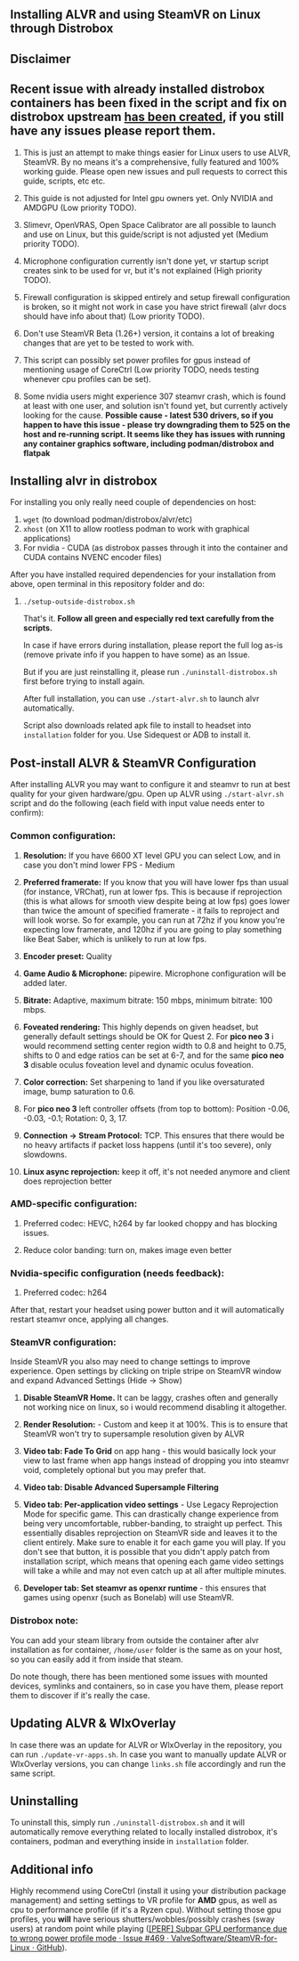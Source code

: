 ## Installing ALVR and using SteamVR on Linux through Distrobox

## Disclaimer

## Recent issue with already installed distrobox containers has been fixed in the script and fix on distrobox upstream [has been created](https://github.com/89luca89/distrobox/pull/718), if you still have any issues please report them.

1. This is just an attempt to make things easier for Linux users to use ALVR, SteamVR. By no means it's a comprehensive, fully featured and 100% working guide. Please open new issues and pull requests to correct this guide, scripts, etc etc.

2. This guide is not adjusted for Intel gpu owners yet. Only NVIDIA and AMDGPU (Low priority TODO).

3. Slimevr, OpenVRAS, Open Space Calibrator are all possible to launch and use on Linux, but this guide/script is not adjusted yet (Medium priority TODO).

4. Microphone configuration currently isn't done yet, vr startup script creates sink to be used for vr, but it's not explained (High priority TODO).

5. Firewall configuration is skipped entirely and setup firewall configuration is broken, so it might not work in case you have strict firewall (alvr docs should have info about that) (Low priority TODO).

6. Don't use SteamVR Beta (1.26+) version, it contains a lot of breaking changes that are yet to be tested to work with.

7. This script can possibly set power profiles for gpus instead of mentioning usage of CoreCtrl (Low priority TODO, needs testing whenever cpu profiles can be set).

8. Some nvidia users might experience 307 steamvr crash, which is found at least with one user, and solution isn't found yet, but currently actively looking for the cause. **Possible cause - latest 530 drivers, so if you happen to have this issue - please try downgrading them to 525 on the host and re-running script. It seems like they has issues with running any container graphics software, including podman/distrobox and flatpak**

## Installing alvr in distrobox

For installing you only really need couple of dependencies on host:

1. `wget` (to download podman/distrobox/alvr/etc)
2. `xhost` (on X11 to allow rootless podman to work with graphical applications)
3. For nvidia - CUDA (as distrobox passes through it into the container and CUDA contains NVENC encoder files)

After you have installed required dependencies for your installation from above, open terminal in this repository folder and do:

1. `./setup-outside-distrobox.sh`
   
   That's it. **Follow all green and especially red text carefully from the scripts.**

   In case if have errors during installation, please report the full log as-is (remove private info if you happen to have some) as an Issue.
   
   But if you are just reinstalling it, please run `./uninstall-distrobox.sh` first before trying to install again.
   
   After full installation, you can use `./start-alvr.sh` to launch alvr automatically.
   
   Script also downloads related apk file to install to headset into `installation` folder for you. Use Sidequest or ADB to install it.

## Post-install ALVR & SteamVR Configuration

After installing ALVR you may want to configure it and steamvr to run at best quality for your given hardware/gpu. Open up ALVR using `./start-alvr.sh` script and do the following (each field with input value needs enter to confirm):

### Common configuration:

1. **Resolution:** If you have 6600 XT level GPU you can select Low, and in case you don't mind lower FPS - Medium

2. **Preferred framerate:** If you know that you will have lower fps than usual (for instance, VRChat), run at lower fps. This is because if reprojection (this is what allows for smooth view despite being at low fps) goes lower than twice the amount of specified framerate - it fails to reproject and will look worse. So for example, you can run at 72hz if you know you're expecting low framerate, and 120hz if you are going to play something like Beat Saber, which is unlikely to run at low fps.

3. **Encoder preset:** Quality

4. **Game Audio & Microphone:** pipewire. Microphone configuration will be added later.

5. **Bitrate:** Adaptive, maximum bitrate: 150 mbps, minimum bitrate: 100 mbps.

6. **Foveated rendering:** This highly depends on given headset, but generally default settings should be OK for Quest 2. For **pico neo 3** i would recommend setting center region width to 0.8 and height to 0.75, shifts to 0 and edge ratios can be set at 6-7, and for the same **pico neo 3** disable oculus foveation level and dynamic oculus foveation.

7. **Color correction:** Set sharpening to 1and if you like oversaturated image, bump saturation to 0.6.

8. For **pico neo 3** left controller offsets (from top to bottom): Position -0.06, -0.03, -0.1; Rotation: 0, 3, 17.

9. **Connection -> Stream Protocol:** TCP. This ensures that there would be no heavy artifacts if packet loss happens (until it's too severe), only slowdowns.

10. **Linux async reprojection:** keep it off, it's not needed anymore and client does reprojection better

### AMD-specific configuration:

1. Preferred codec: HEVC, h264 by far looked choppy and has blocking issues.

2. Reduce color banding: turn on, makes image even better

### Nvidia-specific configuration (needs feedback):

1. Preferred codec: h264

After that, restart your headset using power button and it will automatically restart steamvr once, applying all changes.

### SteamVR configuration:

Inside SteamVR you also may need to change settings to improve experience. Open settings by clicking on triple stripe on SteamVR window and expand Advanced Settings (Hide -> Show)

1. **Disable SteamVR Home.** It can be laggy, crashes often and generally not working nice on linux, so i would recommend disabling it altogether.

2. **Render Resolution:** - Custom and keep it at 100%. This is to ensure that SteamVR won't try to supersample resolution given by ALVR

3. **Video tab: Fade To Grid** on app hang - this would basically lock your view to last frame when app hangs instead of dropping you into steamvr void, completely optional but you may prefer that.

4. **Video tab: Disable Advanced Supersample Filtering** 

5. **Video tab: Per-application video settings** - Use Legacy Reprojection Mode for specific game. This can drastically change experience from being very uncomfortable, rubber-banding, to straight up perfect. This essentially disables reprojection on SteamVR side and leaves it to the client entirely. Make sure to enable it for each game you will play. If you don't see that button, it is possible that  you didn't apply patch from installation script, which means that opening each game video settings will take a while and may not even catch up at all after multiple minutes.

6. **Developer tab: Set steamvr as openxr runtime** - this ensures that games using openxr (such as Bonelab) will use SteamVR.

### Distrobox note:

You can add your steam library from outside the container after alvr installation as for container, `/home/user` folder is the same as on your host, so you can easily add it from inside that steam.

Do note though, there has been mentioned some issues with mounted devices, symlinks and containers, so in case you have them, please report them to discover if it's really the case.

## Updating ALVR & WlxOverlay

In case there was an update for ALVR or WlxOverlay in the repository, you can run `./update-vr-apps.sh`. In case you want to manually update ALVR or WlxOverlay versions, you can change `links.sh` file accordingly and run the same script.

## Uninstalling

To uninstall this, simply run `./uninstall-distrobox.sh` and it will automatically remove everything related to locally installed distrobox, it's containers, podman and everything inside in `installation` folder.

## Additional info

Highly recommend using CoreCtrl (install it using your distribution package management) and setting settings to VR profile for **AMD** gpus, as well as cpu to performance profile (if it's a Ryzen cpu). Without setting those gpu profiles, you **will** have serious shutters/wobbles/possibly crashes (sway users) at random point while playing ([[PERF] Subpar GPU performance due to wrong power profile mode · Issue #469 · ValveSoftware/SteamVR-for-Linux · GitHub](https://github.com/ValveSoftware/SteamVR-for-Linux/issues/469)).
